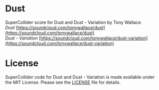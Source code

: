 Dust
====

SuperCollider score for Dust and Dust - Variation by Tony Wallace.  
_Dust_ [https://soundcloud.com/tonywallace/dust](https://soundcloud.com/tonywallace/dust)  
_Dust - Variation_ [https://soundcloud.com/tonywallace/dust-variation](https://soundcloud.com/tonywallace/dust-variation)  

License
=======

SuperCollider code for Dust and Dust - Variation is made available under the MIT License. Please see the [LICENSE](https://github.com/irritant/Dust/blob/master/LICENSE) file for details.
